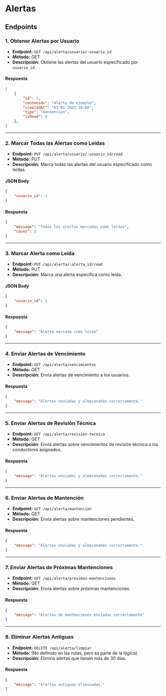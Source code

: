 # Alertas

## Endpoints

### 1. Obtener Alertas por Usuario
- **Endpoint:** `GET /api/alerta/usuario/:usuario_id`
- **Método:** GET
- **Descripción:** Obtiene las alertas del usuario especificado por `usuario_id`.

#### Respuesta
```json
[
    {
        "id": 1,
        "contenido": "Alerta de ejemplo",
        "createdAt": "01-01-2022 10:00",
        "tipo": "mantencion",
        "isRead": 0
    },
]
```

---

### 2. Marcar Todas las Alertas como Leídas
- **Endpoint:** `PUT /api/alerta/usuario/:usuario_id/read`
- **Método:** PUT
- **Descripción:** Marca todas las alertas del usuario especificado como leídas.

#### JSON Body
```json
{
    "usuario_id": 1
}
```

#### Respuesta
```json
{
    "message": "Todas las alertas marcadas como leídas",
    "count": 5
}
```

---

### 3. Marcar Alerta como Leída
- **Endpoint:** `PUT /api/alerta/:alerta_id/read`
- **Método:** PUT
- **Descripción:** Marca una alerta específica como leída.

#### JSON Body
```json
{
    "usuario_id": 1
}
```

#### Respuesta
```json
{
    "message": "Alerta marcada como leída"
}
```

---

### 4. Enviar Alertas de Vencimiento
- **Endpoint:** `GET /api/alerta/vencimientos`
- **Método:** GET
- **Descripción:** Envía alertas de vencimiento a los usuarios.

#### Respuesta
```json
{
    "message": "Alertas enviadas y almacenadas correctamente."
}
```

---

### 5. Enviar Alertas de Revisión Técnica
- **Endpoint:** `GET /api/alerta/revision-tecnica`
- **Método:** GET
- **Descripción:** Envía alertas sobre vencimientos de revisión técnica a los conductores asignados.

#### Respuesta
```json
{
    "message": "Alertas enviadas y almacenadas correctamente."
}
```

---

### 6. Enviar Alertas de Mantención
- **Endpoint:** `GET /api/alerta/mantencion`
- **Método:** GET
- **Descripción:** Envía alertas sobre mantenciones pendientes.

#### Respuesta
```json
{
    "message": "Alertas enviadas y almacenadas correctamente."
}
```

---

### 7. Enviar Alertas de Próximas Mantenciones
- **Endpoint:** `GET /api/alerta/proximas-mantenciones`
- **Método:** GET
- **Descripción:** Envía alertas sobre próximas mantenciones.

#### Respuesta
```json
{
    "message": "Alertas de mantenciones enviadas correctamente"
}
```

---

### 8. Eliminar Alertas Antiguas
- **Endpoint:** `DELETE /api/alerta/limpiar`
- **Método:** (No definido en las rutas, pero es parte de la lógica)
- **Descripción:** Elimina alertas que tienen más de 30 días.

#### Respuesta
```json
{
    "message": "Alertas antiguas eliminadas."
}
```